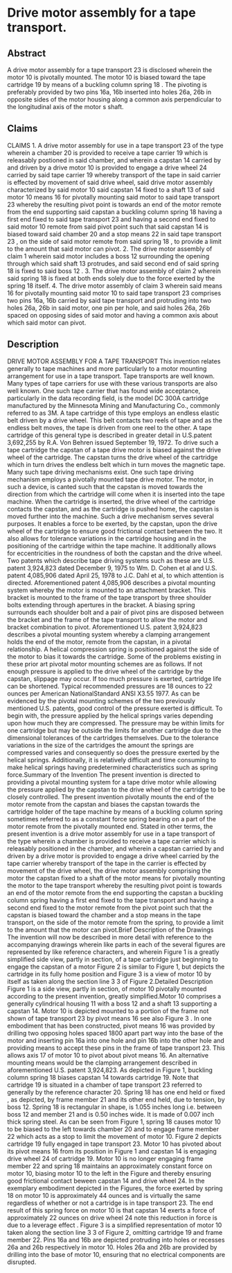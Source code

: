 # Drive motor assembly for a tape transport.

## Abstract
A drive motor assembly for a tape transport 23 is disclosed wherein the motor 10 is pivotally mounted. The motor 10 is biased toward the tape cartridge 19 by means of a buckling column spring 18 . The pivoting is preferably provided by two pins 16a, 16b inserted into holes 26a, 26b in opposite sides of the motor housing along a common axis perpendicular to the longitudinal axis of the motor s shaft.

## Claims
CLAIMS 1. A drive motor assembly for use in a tape transport 23 of the type wherein a chamber 20 is provided to receive a tape carrier 19 which is releasably postioned in said chamber, and wherein a capstan 14 carried by and driven by a drive motor 10 is provided to engage a drive wheel 24 carried by said tape carrier 19 whereby transport of the tape in said carrier is effected by movement of said drive wheel, said drive motor assembly characterized by said motor 10 said capstan 14 fixed to a shaft 13 of said motor 10 means 16 for pivotally mounting said motor to said tape transport 23 whereby the resulting pivot point is towards an end of the motor remote from the end supporting said capstan a buckling column spring 18 having a first end fixed to said tape transport 23 and having a second end fixed to said motor 10 remote from said pivot point such that said capstan 14 is biased toward said chamber 20 and a stop means 22 in said tape transport 23 , on the side of said motor remote from said spring 18 , to provide a limit to the amount that said motor can pivot. 2. The drive motor assembly of claim 1 wherein said motor includes a boss 12 surrounding the opening through which said shaft 13 protrudes, and said second end of said spring 18 is fixed to said boss 12 . 3. The drive motor assembly of claim 2 wherein said spring 18 is fixed at both ends solely due to the force exerted by the spring 18 itself. 4. The drive motor assembly of claim 3 wherein said means 16 for pivotally mounting said motor 10 to said tape transport 23 comprises two pins 16a, 16b carried by said tape transport and protruding into two holes 26a, 26b in said motor, one pin per hole, and said holes 26a, 26b spaced on opposing sides of said motor and having a common axis about which said motor can pivot.

## Description
DRIVE MOTOR ASSEMBLY FOR A TAPE TRANSPORT This invention relates generally to tape machines and more particularly to a motor mounting arrangement for use in a tape transport. Tape transports are well known. Many types of tape carriers for use with these various transports are also well known. One such tape carrier that has found wide acceptance, particularly in the data recording field, is the model DC 300A cartridge manufactured by the Minnesota Mining and Manufacturing Co., commonly referred to as 3M. A tape cartridge of this type employs an endless elastic belt driven by a drive wheel. This belt contacts two reels of tape and as the endless belt moves, the tape is driven from one reel to the other. A tape cartridge of this general type is described in greater detail in U.S.patent 3,692,255 by R.A. Von Behren issued September 19, 1972. To drive such a tape cartridge the capstan of a tape drive motor is biased against the drive wheel of the cartridge. The capstan turns the drive wheel of the cartridge which in turn drives the endless belt which in turn moves the magnetic tape. Many such tape driving mechanisms exist. One such tape driving mechanism employs a pivotally mounted tape drive motor. The motor, in such a device, is canted such that the capstan is moved towards the direction from which the cartridge will come when it is inserted into the tape machine. When the cartridge is inserted, the drive wheel of the cartridge contacts the capstan, and as the cartridge is pushed home, the capstan is moved further into the machine. Such a drive mechanism serves several purposes. It enables a force to be exerted, by the capstan, upon the drive wheel of the cartridge to ensure good frictional contact between the two. It also allows for tolerance variations in the cartridge housing and in the positioning of the cartridge within the tape machine. It additionally allows for eccentricities in the roundness of both the capstan and the drive wheel. Two patents which describe tape driving systems such as these are U.S. patent 3,924,823 dated December 9, 1975 to Wm. D. Cohen et al and U.S. patent 4,085,906 dated April 25, 1978 to J.C. Dahl et al, to which attention is directed. Aforementioned patent 4,085,906 describes a pivotal mounting system whereby the motor is mounted to an attachment bracket. This bracket is mounted to the frame of the tape transport by three shoulder bolts extending through apertures in the bracket. A biasing spring surrounds each shoulder bolt and a pair of pivot pins are disposed between the bracket and the frame of the tape transport to allow the motor and bracket combination to pivot. Aforementioned U.S. patent 3,924,823 describes a pivotal mounting system whereby a clamping arrangement holds the end of the motor, remote from the capstan, in a pivotal relationship. A helical compression spring is positioned against the side of the motor to bias it towards the cartridge. Some of the problems existing in these prior art pivotal motor mounting schemes are as follows. If not enough pressure is applied to the drive wheel of the cartridge by the capstan, slippage may occur. If too much pressure is exerted, cartridge life can be shortened. Typical recommended pressures are 18 ounces to 22 ounces per American NationalStandard ANSI X3.55 1977. As can be evidenced by the pivotal mounting schemes of the two previously mentioned U.S. patents, good control of the pressure exerted is difficult. To begin with, the pressure applied by the helical springs varies depending upon how much they are compressed. The pressure may be within limits for one cartridge but may be outside the limits for another cartridge due to the dimensional tolerances of the cartridges themselves. Due to the tolerance variations in the size of the cartridges the amount the springs are compressed varies and consequently so does the pressure exerted by the helical springs. Additionally, it is relatively difficult and time consuming to make helical springs having predetermined characteristics such as spring force.Summary of the Invention The present invention is directed to providing a pivotal mounting system for a tape drive motor while allowing the pressure applied by the capstan to the drive wheel of the cartridge to be closely controlled. The present invention pivotally mounts the end of the motor remote from the capstan and biases the capstan towards the cartridge holder of the tape machine by means of a buckling column spring sometimes referred to as a constant force spring bearing on a part of the motor remote from the pivotally mounted end. Stated in other terms, the present invention is a drive motor assembly for use in a tape transport of the type wherein a chamber is provided to receive a tape carrier which is releasably positioned in the chamber, and wherein a capstan carried by and driven by a drive motor is provided to engage a drive wheel carried by the tape carrier whereby transport of the tape in the carrier is effected by movement of the drive wheel, the drive motor assembly comprising the motor the capstan fixed to a shaft of the motor means for pivotally mounting the motor to the tape transport whereby the resulting pivot point is towards an end of the motor remote from the end supporting the capstan a buckling column spring having a first end fixed to the tape transport and having a second end fixed to the motor remote from the pivot point such that the capstan is biased toward the chamber and a stop means in the tape transport, on the side of the motor remote from the spring, to provide a limit to the amount that the motor can pivot.Brief Description of the Drawings The invention will now be described in more detail with reference to the accompanying drawings wherein like parts in each of the several figures are represented by like reference characters, and wherein Figure 1 is a greatly simplified side view, partly in section, of a tape cartridge just beginning to engage the capstan of a motor Figure 2 is similar to Figure 1, but depicts the cartridge in its fully home position and Figure 3 is a view of motor 10 by itself as taken along the section line 3 3 of Figure 2.Detailed Description Figure 1 is a side view, partly in section, of motor 10 pivotally mounted according to the present invention, greatly simplified.Motor 10 comprises a generally cylindrical housing 11 with a boss 12 and a shaft 13 supporting a capstan 14. Motor 10 is depicted mounted to a portion of the frame not shown of tape transport 23 by pivot means 16 see also Figure 3 . In one embodiment that has been constructed, pivot means 16 was provided by drilling two opposing holes spaced 1800 apart part way into the base of the motor and inserting pin 16a into one hole and pin 16b into the other hole and providing means to accept these pins in the frame of tape transport 23. This allows axis 17 of motor 10 to pivot about pivot means 16. An alternative mounting means would be the clamping arrangement described in aforementioned U.S. patent 3,924,823. As depicted in Figure 1, buckling column spring 18 biases capstan 14 towards cartridge 19. Note that cartridge 19 is situated in a chamber of tape transport 23 referred to generally by the reference character 20. Spring 18 has one end held or fixed , as depicted, by frame member 21 and its other end held, due to tension, by boss 12. Spring 18 is rectangular in shape, is 1.055 inches long i.e. between boss 12 and member 21 and is 0.50 inches wide. It is made of 0.007 inch thick spring steel. As can be seen from Figure 1, spring 18 causes motor 10 to be biased to the left towards chamber 20 and to engage frame member 22 which acts as a stop to limit the movement of motor 10. Figure 2 depicts cartridge 19 fully engaged in tape transport 23. Motor 10 has pivoted about its pivot means 16 from its position in Figure 1 and capstan 14 is engaging drive wheel 24 of cartridge 19. Motor 10 is no longer engaging frame member 22 and spring 18 maintains an approximately constant force on motor 10, biasing motor 10 to the left in the Figure and thereby ensuring good frictional contact beween capstan 14 and drive wheel 24. In the exemplary embodiment depicted in the Figures, the force exerted by spring 18 on motor 10 is approximately 44 ounces and is virtually the same regardless of whether or not a cartridge is in tape transport 23. The end result of this spring force on motor 10 is that capstan 14 exerts a force of approximately 22 ounces on drive wheel 24 note this reduction in force is due to a leverage effect . Figure 3 is a simplified representation of motor 10 taken along the section line 3 3 of Figure 2, omitting cartridge 19 and frame member 22. Pins 16a and 16b are depicted protruding into holes or recesses 26a and 26b respectively in motor 10. Holes 26a and 26b are provided by drilling into the base of motor 10, ensuring that no electrical components are disrupted.